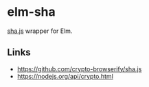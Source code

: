 # elm-sha

[sha.js](https://github.com/crypto-browserify/sha.js) wrapper for Elm.

## Links

- https://github.com/crypto-browserify/sha.js
- https://nodejs.org/api/crypto.html

